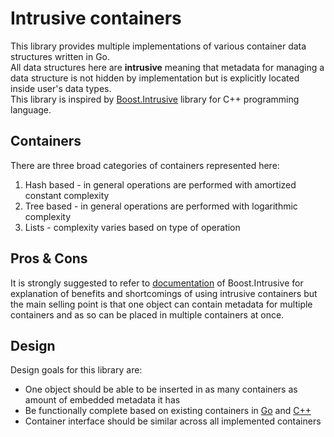 # Intrusive containers

This library provides multiple implementations of various container data structures written in Go.  
All data structures here are **intrusive** meaning that metadata for managing a data structure is not hidden by implementation but is explicitly located inside user's data types.  
This library is inspired by [Boost.Intrusive](https://www.boost.org/doc/libs/1_84_0/doc/html/intrusive.html) library for C++ programming language.  

## Containers

There are three broad categories of containers represented here:  
1. Hash based - in general operations are performed with amortized constant complexity  
1. Tree based - in general operations are performed with logarithmic complexity  
1. Lists - complexity varies based on type of operation  

## Pros & Cons

It is strongly suggested to refer to [documentation](https://www.boost.org/doc/libs/1_84_0/doc/html/intrusive/intrusive_vs_nontrusive.html) of Boost.Intrusive for explanation of benefits and shortcomings of using intrusive containers but the main selling point is that one object can contain metadata for multiple containers and as so can be placed in multiple containers at once.  

## Design

Design goals for this library are:  
* One object should be able to be inserted in as many containers as amount of embedded metadata it has
* Be functionally complete based on existing containers in [Go](https://pkg.go.dev/container/list) and [C++](https://en.cppreference.com/w/cpp/container)
* Container interface should be similar across all implemented containers
